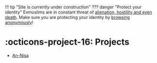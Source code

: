 !!! tip "Site is currently under construction"
??? danger "Protect your identity"
    Exmuslims are in constant threat of [alienation, hostility and even death](https://persecution.exmuslims.org/). Make sure you are protecting your identity by [browsing anonymously](https://protonvpn.com/blog/how-to-be-anonymous-online/)!
# :octicons-project-16: Projects

* [An-Nisa](an-nisa)